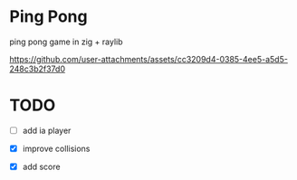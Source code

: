 # Ping Pong 

ping pong game in zig + raylib


https://github.com/user-attachments/assets/cc3209d4-0385-4ee5-a5d5-248c3b2f37d0


# TODO

- [ ] add ia player
- [X] improve collisions
- [X] add score

